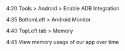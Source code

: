 

4:20 Tools > Android > Enable ADB Integration

4:35 BottomLeft > Android Monitor 

4:40 TopLeft tab > Memory

4:45 View memory usage of our app over time






